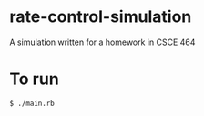 # rate-control-simulation
A simulation written for a homework in CSCE 464

# To run
```
$ ./main.rb
```
